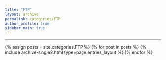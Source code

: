 ```yaml
---
title: "FTP"
layout: archive
permalink: categories/FTP
author_profile: true
sidebar_main: true
---
```


<!-- 공백이 포함되어 있는 카테고리 이름의 경우 site.categories.['a b c'] 이런식으로! -->

***

{% assign posts = site.categories.FTP %}
{% for post in posts %} {% include archive-single2.html type=page.entries_layout %} {% endfor %}